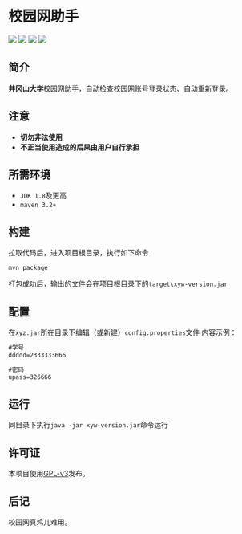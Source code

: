 # 校园网助手

[![](https://img.shields.io/github/last-commit/lzw-723/xyw)](https://github.com/lzw-723/xyw)
![](https://img.shields.io/github/languages/top/lzw-723/xyw)
[![](https://img.shields.io/github/v/release/lzw-723/xyw?include_prereleases)](https://github.com/lzw-723/xyw/releases)
[![](https://img.shields.io/github/downloads/lzw-723/xyw/total)](https://github.com/lzw-723/xyw/releases)

## 简介
**井冈山大学**校园网助手，自动检查校园网账号登录状态、自动重新登录。

## 注意
* **切勿非法使用**
* **不正当使用造成的后果由用户自行承担**

## 所需环境
* `JDK 1.8`及更高
* `maven 3.2+`

## 构建
拉取代码后，进入项目根目录，执行如下命令
```shell
mvn package
```
打包成功后，输出的文件会在项目根目录下的`target\xyw-version.jar`

## 配置
在`xyz.jar`所在目录下编辑（或新建）`config.properties`文件
内容示例：
```txt
#学号
ddddd=2333333666

#密码
upass=326666
```
## 运行
同目录下执行`java -jar xyw-version.jar`命令运行

## 许可证
本项目使用[GPL-v3](./LICENSE)发布。

## 后记
校园网真鸡儿难用。